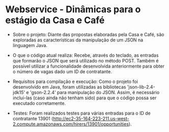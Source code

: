 # Webservice - Dinâmicas para o estágio da Casa e Café

* Sobre o projeto:
  Diante das propostas elaboradas pela Casa e Café, são exploradas as características da manipulação de um JSON na linguagem Java. 

* O que o código atual realiza:
  Recebe, através do teclado, as entradas que formarão o JSON que será utilizado no método POST. Também é possível utilizar a funcionalidade desenvolvida anteriormente para obter o número de vagas dado um ID de contratante. 
  
* Requisitos para compilação e execução:
  Como o projeto foi desenvolvido em Java, foram utilizadas as bibliotecas 'json-lib-2.4-jdk15' e 'gson-2.2.4' para manipulação do JSON. 
  Assim, é necessário inclui-las (caso ainda não tenham sido) para que o código possa ser executado corretamente. 
  
* Testes:
  Foram realizados testes para várias entradas para o ID de contratante 13901 (http://ec2-35-164-223-211.us-west-2.compute.amazonaws.com/hirers/13901/opportunities).
